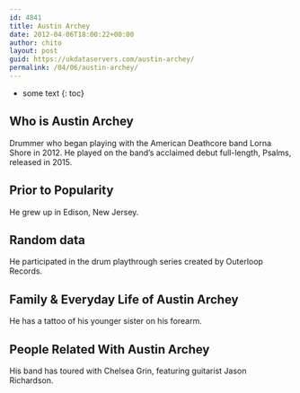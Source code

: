 ```yaml
---
id: 4841
title: Austin Archey
date: 2012-04-06T18:00:22+00:00
author: chito
layout: post
guid: https://ukdataservers.com/austin-archey/
permalink: /04/06/austin-archey/
---
```


* some text
{: toc}
          
          
## Who is  Austin Archey
                  
                  
                  
Drummer who began playing with the American Deathcore band Lorna Shore in 2012. He played on the band&#8217;s acclaimed debut full-length, Psalms, released in 2015. 
                  
                
                
                
## Prior to Popularity 
                  
                  
                  
He grew up in Edison, New Jersey. 
                  
                
                
                
## Random data 
                  
                  
                  
He participated in the drum playthrough series created by Outerloop Records. 
                  
                
                
                
## Family & Everyday Life of Austin Archey
                  
                  
                  
He has a tattoo of his younger sister on his forearm. 
                  
                
                
                
## People Related With  Austin Archey
                  
                  
                  
His band has toured with Chelsea Grin, featuring guitarist Jason Richardson.
                  
                
              
            
          
          
          
    
    
  
